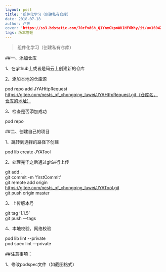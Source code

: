 ```yaml
---
layout: post
title: '组件化学习（创建私有仓库）
date: 2018-07-18
author: 卢伟
cover: 'https://ss3.bdstatic.com/70cFv8Sh_Q1YnxGkpoWK1HF6hhy/it/u=1694240432,3664501847&fm=27&gp=0.jpg'
tags: 版本管理
---
```


> 组件化学习（创建私有仓库）

##一、添加仓库   

1、在github上或者是码云上创建新的仓库  

2、添加本地的仓库源  

pod repo add  JYAHttpRequest  https://gitee.com/nests_of_chongqing_luwei/JYAHttpRequest.git（仓库名、仓库的地址）  

3、检查是否添加成功  

pod repo  

##二、创建自己的项目  

1、跳转到选择的路径下创建  

pod lib create JYATool  

2、处理完毕之后通过git进行上传  

git add .  
git commit -m 'firstCommit'  
git remote add origin https://gitee.com/nests_of_chongqing_luwei/JYATool.git  
git push origin master  
 
3、上传版本号  

git tag ‘1.1.5’  
git push —tags  

4、本地校验，网络校验  

pod lib lint --private  
pod spec lint —private  

##注意事项：  

1、修改podspec文件（如截图格式）  

